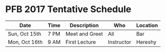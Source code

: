 PFB 2017 Tentative Schedule
==========================


Date | Time | Description | Who | Location  
---- | ---- | ----------- | --- | ---------  
Sun, Oct 15th | 7 PM  | Meet and Greet | All | Bar  
Mon, Oct 16th | 9 AM  | First Lecture | Instructor | Hereshy


